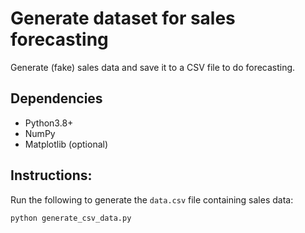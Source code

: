 # Generate dataset for sales forecasting

Generate (fake) sales data and save it to a CSV file to do forecasting.


## Dependencies

- Python3.8+
- NumPy
- Matplotlib (optional)

## Instructions:

Run the following to generate the ```data.csv``` file containing sales data:

```
python generate_csv_data.py
```
